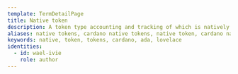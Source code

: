 ```yaml
---
template: TermDetailPage
title: Native token
description: A token type accounting and tracking of which is natively supported by its underlying platform without a need for additional software.
aliases: native tokens, cardano native tokens, native token, cardano native token ada, cardano native token, ada, lovelace
keywords: native, token, tokens, cardano, ada, lovelace
identities:
  - id: wael-ivie
    role: author
---
```

